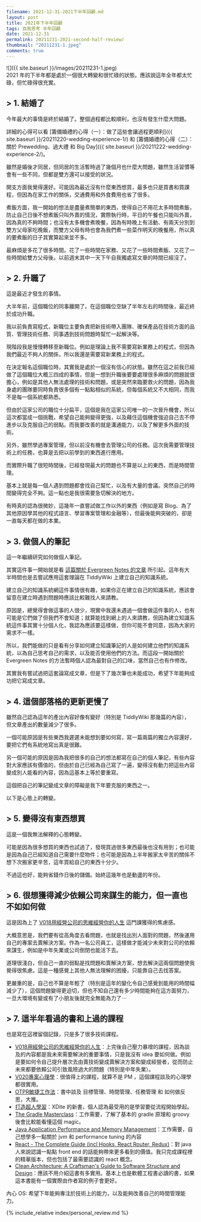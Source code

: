 ```yaml
---
filename: 2021-12-31-2021下半年回顧.md
layout: post
title: 2021年下半年回顧
tags: 自我思考 半年回顧
date: 2021-12-31
permalink: 20211231-2021-second-half-review/
thumbnail: "20211231-1.jpeg"
comments: true
---
```


![]({{ site.baseurl }}/images/20211231-1.jpeg)  
2021 年的下半年都是處於一個很大轉變和很忙碌的狀態。應該說這年全年都太忙碌，但忙碌得很充實。

## > 1. 結婚了

今年最大的事情是終於結婚了。整個過程都比較順利，也沒有發生什麼大問題。

詳細的心得可以看 [籌備婚禮的心得（一）：做了這些會讓過程更順利]({{ site.baseurl }}/20211220-wedding-experience-1/) 和 [籌備婚禮的心得（二）：關於 Prewedding、過大禮 和 Big Day]({{ site.baseurl }}/20211222-wedding-experience-2/)。

雖然是婚後才同居，但同居的生活暫時過了幾個月也什麼大問題，雖然生活習慣等會有一些不同，但都是雙方還可以接受的狀況。

開支方面我覺得還好。可能因為最近沒有什麼東西想買，最多也只是買書和買課程，但因為在家工作的關係，交通費用和外食費用也省了很多。

煮飯方面，我一開始的想法是盡量煮簡單的東西，使得自己不用花太多時間煮飯，防止自己日後不想煮飯只叫外賣的情況，實際執行時，平日的午餐也只能叫外賣，因為真的不夠時間；也沒有太多機會煮晚餐，因為有時晚上有活動、有兩天分別到雙方父母家吃晚飯，而雙方父母有時也會為我們煮一些菜作明天的晚餐用，所以真的要煮飯的日子其實算起來並不多。

最麻煩是多花了很多時間。花了一些時間在家務、又花了一些時間煮飯、又花了一些時間給雙方父母後。以前週末其中一天下午自我獨處寫文章的時間已經沒了。

## > 2. 升職了

這是最近才發生的事情。

大半年前，這個職位的同事離開了。在這個職位空缺了半年左右的時間後，最近終於成功升職。

我以前負責寫程式，新職位主要負責把新技術帶入團隊、確保產品在技術方面的品質、管理技術任務、同事遇到技術問題時幫忙一起解決等。

現階段我是慢慢轉移至新職位。例如是理論上我不需要寫新業務上的程式，但因為我們最近不夠人的關係，所以我還是需要寫新業務上的程式。

在決定報名這個職位時，其實我是處於一個沒有信心的狀態。雖然在這之前我已經做了這個職位大概三四成的事情，但是一想到升職後要要處理很多麻煩的問題就很擔心，例如是其他人無法處理的技術和問題，或是突然來臨要救火的問題，因為我身處的團隊要同時負責很多個有一點點相似的系統，但每個系統又不大相同，而我不是每一個系統都熟悉。

但由於這家公司的職位十分扁平，這個是我在這家公司唯一的一次晉升機會，所以這次都當成一個挑戰，希望自己能夠變得更強，以及藉住這個機會強迫自己去不停進步以及克服自己的弱點。而我要改善的就是溝通能力，以及了解更多外面的技術。

另外，雖然學過專案管理，但以前沒有機會去管理公司的任務。這次我需要管理技術上的任務，也算是去把以前學到的東西進行應用。

而實際升職了很短時間後，已經發現最大的問題也不算是以上的東西，而是時間管理。

基本上就是每一個人遇到問題都會找自己幫忙，以及有大量的會議。突然自己的時間變得完全不夠。這一點也是我很需要急切解決的地方。

有時真的認為很微妙，這幾年一直嘗試做工作以外的東西（例如是寫 Blog、為了其他原因學其他的程式語言、學習專案管理和金融等），但最後能夠突破的，卻是一直每天都在做的本業。

## > 3. 做個人的筆記

這一年繼續研究如何做個人筆記。

其實這件事一開始就是看 [這篇關於 Evergreen Notes 的文章](https://notes.andymatuschak.org/Evergreen_notes) 所引起。這年有大半時間也是去嘗試應用這套理論在 TiddlyWiki 上建立自己的知識系統。

建立自己的知識系統網這件事情很有趣，如果你正在建立自己的知識系統，應該會留意在建立時遇到問題時應該比較難找人來請教。

原因是，總覺得會做這事的人很少，現實中我還未遇過一個會做這件事的人，也有可能是它們做了但我們不會知道；就算能找到網上的人來請教，但因為建立知識系統這件事其實十分個人化，我認為應該要這樣做，但你可能不會同意，因為大家的需求不一樣。

所以，我們能做的只是看有分享如何建立知識筆記的人是如何建立他們的知識系統，以為自己思考自己的需求，以及能否使用他們的方法。而這段一開始關於 Evergreen Notes 的方法暫時個人認為最對自己的口味，當然自己也有作修改。

其實我有嘗試過把這套論寫成文章，但是下了幾次筆也未能成功，希望下年能夠成功把它寫成文章。

## > 4. 這個部落格的更新更慢了

雖然自己認為這年的產出內容好像有變好（特別是 TiddlyWiki 那幾篇的內容），但文章產出的數量減少了很多。

一個可能原因是有些東西我遲遲未能想到要如何寫，寫一篇兩篇的獨立內容還好，要把它們有系統地寫出真是很難。

另一個可能的原因是因為我把很多的自己的想法都寫在自己的個人筆記，有些內容對大家應該有價值的，但由於自己已經為自己寫了一遍，變得沒有動力把這些內容變成別人能看的內容，因為這基本上等於要重寫。

這個把自己的筆記變成文章的障礙是我下年要克服的東西之一。

以下是心態上的轉變。

## > 5. 變得沒有東西想買

這是一個我無法解釋的心態轉變。

可能是因為很多想買的東西也試過了，發現買過很多東西最後也沒有用到；也可能是因為自己已經知道自己需要什麼物件；也可能是因為上半年搬家太辛苦的關係不想下次搬家更辛苦，這年買給自己的東西十分少。

不過這也好，能夠省錢作日後的儲備。始終這幾年也是動盪的年份。

## > 6. 很想獲得減少依賴公司來謀生的能力，但一直也不如如何做

這是因為上了 [V018用經營公司的思維經營你的人生](https://shop.darencademy.com/product/view/id/116#V018) 這門課獲得的焦慮感。

大概意思是，我們要有從高角度去看問題，也就是找出別人面對的問題，然後運用自己的專案去賣解決方案。作為一名公司員工，這樣做才能減少未來對公司的依賴來謀生，例如是中年失業或公司倒閉也能活下去。

道理很淺白，但自己一直的弱點是找問題和賣解決方案，想去解決這兩個問題使我覺得很焦慮。這是一種感覺上其他人無法理解的困擾，只能靠自己去找答案。

更嚴重的是，自己也不算是年輕了（特別是這年的變化令自己感覺到能用的時間幅減少了），這個問題變得更迫切，但也不知自己還有多少時間能夠在這方面努力，一旦大環境有變或有了小朋友後就完全無能為力了⋯

## > 7. 這半年看過的書和上過的課程

也是寫在這裡留個記錄，只是多了很多技術課程。

* [V018用經營公司的思維經營你的人生](https://shop.darencademy.com/product/view/id/116#V018)：上完後自己壓力暴增的課程，因為談及的內容都是我未來需要解決的重要事情，只是我沒有 idea 要如何做。例如是要如何令自己提升層次去由賣技術變成賣解決方案和變成經營者，從而防止未來都要依賴公司引致風險過大的問題（特別是中年失業）。
* [V020專案心理學](https://shop.darencademy.com/product/view/id/117#V020)：很值得上的課程，就算不是 PM ，這個課程談及的心理學都很實用。
* [OTPR敏捷工作法](https://www.books.com.tw/products/0010863416)：書中談及 目標管理、時間管理、任務管理 和 如何做反思，大推。
* [打造超人學習](https://github.com/xdite/learn-hack)：XDite 的新書，個人認為最受用的是學習要從流程開始學起。
* [The Gradle Masterclass](https://www.udemy.com/course/gradle-masterclass/)：工作需要，了解了基本的 gradle 原理和 groovy 後會比較能看懂這個 magic。
* [Java Application Performance and Memory Management](https://www.udemy.com/course/java-application-performance-and-memory-management/)：工作需要，自己想學多一點關於 jvm 和 performance tuning 的內容
* [React - The Complete Guide (incl Hooks, React Router, Redux)](https://www.udemy.com/course/react-the-complete-guide-incl-redux/)：對 java 人來說認識一點點 front end 的話能夠帶來更多看到的價值。我只完成課程裡的精華版本，但也包括了最需要認識的 react 概念。
* [Clean Architecture: A Craftsman's Guide to Software Structure and Design](https://www.amazon.com/Clean-Architecture-Craftsmans-Software-Structure/dp/0134494164)：應該不用介紹這書有多實用。基本上也是軟體工程書必讀的書，如果這本書能有一個實際由作者寫的例子會更好。

內心 OS: 希望下年能夠專注於技術上的能力，以及能夠改善自己的時間管理能力。

{% include_relative index/personal_review.md %}


